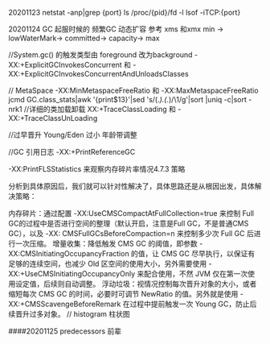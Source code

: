 20201123
netstat -anp|grep {port}
ls /proc/{pid}/fd -l
lsof -iTCP:{port}

20201124
GC
起服时候的 频繁GC  动态扩容 参考 xms 和xmx 
min -> lowWaterMark-> committed-> capacity-> max

//System.gc() 的触发类型由 foreground 改为background
-XX:+ExplicitGCInvokesConcurrent 和 -XX:+ExplicitGCInvokesConcurrentAndUnloadsClasses

// MetaSpace
-XX:MinMetaspaceFreeRatio 和 -XX:MaxMetaspaceFreeRatio
jcmd <PID> GC.class_stats|awk '{print$13}'|sed  's/\(.*\)\.\(.*\)/\1/g'|sort |uniq -c|sort -nrk1
//详细的类加载卸载
XX:+TraceClassLoading 和 -XX:+TraceClassUnLoading

//过早晋升
Young/Eden 过小
年龄带调整

//GC 引用日志 
-XX:+PrintReferenceGC 

-XX:PrintFLSStatistics 来观察内存碎片率情况4.7.3 策略

分析到具体原因后，我们就可以针对性解决了，具体思路还是从根因出发，具体解决策略：

内存碎片：通过配置 -XX:UseCMSCompactAtFullCollection=true 来控制 Full GC的过程中是否进行空间的整理（默认开启，注意是Full GC，不是普通CMS GC），以及 -XX: CMSFullGCsBeforeCompaction=n 来控制多少次 Full GC 后进行一次压缩。
增量收集：降低触发 CMS GC 的阈值，即参数 -XX:CMSInitiatingOccupancyFraction 的值，让 CMS GC 尽早执行，以保证有足够的连续空间，也减少 Old 区空间的使用大小，另外需要使用 -XX:+UseCMSInitiatingOccupancyOnly 来配合使用，不然 JVM 仅在第一次使用设定值，后续则自动调整。
浮动垃圾：视情况控制每次晋升对象的大小，或者缩短每次 CMS GC 的时间，必要时可调节 NewRatio 的值。另外就是使用 -XX:+CMSScavengeBeforeRemark 在过程中提前触发一次 Young GC，防止后续晋升过多对象。
[](https://zhuanlan.zhihu.com/p/291044796)
//
histogram 柱状图

####20201125
predecessors 前辈
